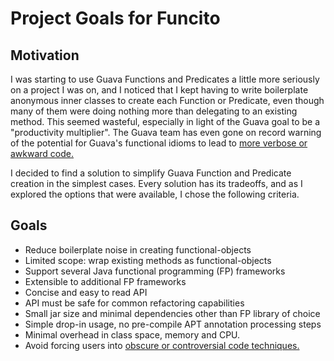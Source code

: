 # Project Goals for Funcito #

## Motivation ##
I was starting to use Guava Functions and Predicates a little more seriously on a project I was on, and I noticed that I kept having to write boilerplate anonymous inner classes to create each Function or Predicate, even though many of them were doing nothing more than delegating to an existing method.  This seemed wasteful, especially in light of the Guava goal to be a "productivity multiplier".  The Guava team has even gone on record warning of the potential for Guava's functional idioms to lead to [more verbose or awkward code.](http://code.google.com/p/guava-libraries/wiki/FunctionalExplained#Caveats)

I decided to find a solution to simplify Guava Function and Predicate creation in the simplest cases.  Every solution has its tradeoffs, and as I explored the options that were available, I chose the following criteria.

## Goals ##
  * Reduce boilerplate noise in creating functional-objects
  * Limited scope: wrap existing methods as functional-objects
  * Support several Java functional programming (FP) frameworks
  * Extensible to additional FP frameworks
  * Concise and easy to read API
  * API must be safe for common refactoring capabilities
  * Small jar size and minimal dependencies other than FP library of choice
  * Simple drop-in usage, no pre-compile APT annotation processing steps
  * Minimal overhead in class space, memory and CPU.
  * Avoid forcing users into [obscure or controversial code techniques.](http://stackoverflow.com/questions/924285/efficiency-of-java-double-brace-initialization)